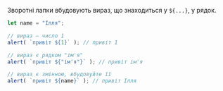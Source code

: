 
Зворотні лапки вбудовують вираз, що знаходиться у `${...}`, у рядок.

```js run
let name = "Ілля";

// вираз — число 1
alert( `привіт ${1}` ); // привіт 1

// вираз є рядком "ім'я"
alert( `привіт ${"ім'я"}` ); // привіт ім'я

// вираз є змінною, вбудовуйте її
alert( `привіт ${name}` ); // привіт Ілля
```
